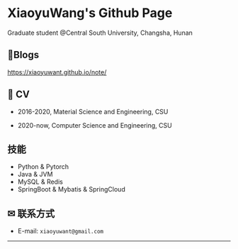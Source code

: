 # XiaoyuWang's Github Page

Graduate student @Central South University, Changsha, Hunan


## 🍟Blogs

https://xiaoyuwant.github.io/note/


## 💼 CV

- 2016-2020, Material Science and Engineering, CSU

- 2020-now, Computer Science and Engineering, CSU

## 技能
- Python & Pytorch
- Java & JVM
- MySQL & Redis
- SpringBoot & Mybatis & SpringCloud


## ✉ 联系方式

- E-mail: `xiaoyuwant@gmail.com`


---

